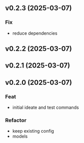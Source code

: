 ## v0.2.3 (2025-03-07)

### Fix

- reduce dependencies

## v0.2.2 (2025-03-07)

## v0.2.1 (2025-03-07)

## v0.2.0 (2025-03-07)

### Feat

- initial ideate and test commands

### Refactor

- keep existing config
- models
